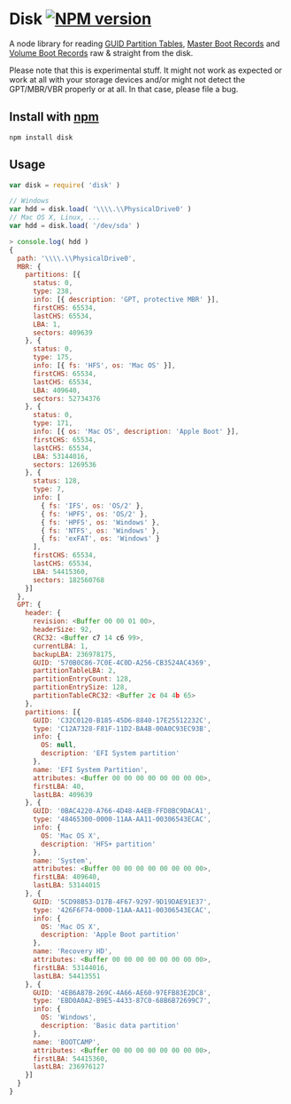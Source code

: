 
# Disk [![NPM version](https://badge.fury.io/js/disk.png)](https://npmjs.org/disk)

A node library for reading [GUID Partition Tables], [Master Boot Records] and [Volume Boot Records] raw & straight from the disk.

Please note that this is experimental stuff. It might not work as expected or work at all with your storage devices and/or might not detect the GPT/MBR/VBR properly or at all. In that case, please file a bug.

[GUID Partition Tables]: https://en.wikipedia.org/wiki/GUID_Partition_Table
[Master Boot Records]: https://en.wikipedia.org/wiki/Master_Boot_Record
[Volume Boot Records]: https://en.wikipedia.org/wiki/Volume_Boot_Record



## Install with [npm](https://npmjs.org)

```
npm install disk
```



## Usage

```javascript
var disk = require( 'disk' )
```

```javascript
// Windows
var hdd = disk.load( '\\\\.\\PhysicalDrive0' )
// Mac OS X, Linux, ...
var hdd = disk.load( '/dev/sda' )
```

```javascript
> console.log( hdd )
{
  path: '\\\\.\\PhysicalDrive0',
  MBR: {
    partitions: [{
      status: 0,
      type: 238,
      info: [{ description: 'GPT, protective MBR' }],
      firstCHS: 65534,
      lastCHS: 65534,
      LBA: 1,
      sectors: 409639
    }, {
      status: 0,
      type: 175,
      info: [{ fs: 'HFS', os: 'Mac OS' }],
      firstCHS: 65534,
      lastCHS: 65534,
      LBA: 409640,
      sectors: 52734376
    }, {
      status: 0,
      type: 171,
      info: [{ os: 'Mac OS', description: 'Apple Boot' }],
      firstCHS: 65534,
      lastCHS: 65534,
      LBA: 53144016,
      sectors: 1269536
    }, {
      status: 128,
      type: 7,
      info: [
        { fs: 'IFS', os: 'OS/2' },
        { fs: 'HPFS', os: 'OS/2' },
        { fs: 'HPFS', os: 'Windows' },
        { fs: 'NTFS', os: 'Windows' },
        { fs: 'exFAT', os: 'Windows' }
      ],
      firstCHS: 65534,
      lastCHS: 65534,
      LBA: 54415360,
      sectors: 182560768
    }]
  },
  GPT: {
    header: {
      revision: <Buffer 00 00 01 00>,
      headerSize: 92,
      CRC32: <Buffer c7 14 c6 99>,
      currentLBA: 1,
      backupLBA: 236978175,
      GUID: '570B0C86-7C0E-4C0D-A256-CB3524AC4369',
      partitionTableLBA: 2,
      partitionEntryCount: 128,
      partitionEntrySize: 128,
      partitionTableCRC32: <Buffer 2c 04 4b 65>
    },
    partitions: [{
      GUID: 'C32C0120-B185-45D6-8840-17E25512232C',
      type: 'C12A7328-F81F-11D2-BA4B-00A0C93EC93B',
      info: {
        OS: null,
        description: 'EFI System partition'
      },
      name: 'EFI System Partition',
      attributes: <Buffer 00 00 00 00 00 00 00 00>,
      firstLBA: 40,
      lastLBA: 409639
    }, {
      GUID: '0BAC4220-A766-4D48-A4EB-FFD8BC9DACA1',
      type: '48465300-0000-11AA-AA11-00306543ECAC',
      info: {
        OS: 'Mac OS X',
        description: 'HFS+ partition'
      },
      name: 'System',
      attributes: <Buffer 00 00 00 00 00 00 00 00>,
      firstLBA: 409640,
      lastLBA: 53144015
    }, {
      GUID: '5CD98B53-D17B-4F67-9297-9D19DAE91E37',
      type: '426F6F74-0000-11AA-AA11-00306543ECAC',
      info: {
        OS: 'Mac OS X',
        description: 'Apple Boot partition'
      },
      name: 'Recovery HD',
      attributes: <Buffer 00 00 00 00 00 00 00 00>,
      firstLBA: 53144016,
      lastLBA: 54413551
    }, {
      GUID: '4EB6A87B-269C-4A66-AE60-97EFB83E2DC8',
      type: 'EBD0A0A2-B9E5-4433-87C0-68B6B72699C7',
      info: {
        OS: 'Windows',
        description: 'Basic data partition'
      },
      name: 'BOOTCAMP',
      attributes: <Buffer 00 00 00 00 00 00 00 00>,
      firstLBA: 54415360,
      lastLBA: 236976127
    }]
  }
}
```
